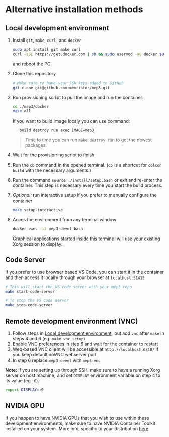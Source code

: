 # Alternative installation methods

## Local development environment

1. Install `git`, `make`, `curl`, and `docker`
   ```sh
   sudo apt install git make curl
   curl -sSL https://get.docker.com | sh && sudo usermod -aG docker $USER
   ```
   and reboot the PC.
2. Clone this repository

   ```sh
   # Make sure to have your SSH keys added to GitHub
   git clone git@github.com:memristor/mep3.git
   ```

3. Run provisioning script to pull the image and run the container:

   ```sh
   cd ./mep3/docker
   make all
   ```
   If you want to build image localy you can use command:
   ```sh
      build destroy run exec IMAGE=mep3
   ``` 

   > Time to time you can run `make destroy run` to get the newest packages.

4. Wait for the provisioning script to finish

5. Run the `cb` command in the opened terminal. (`cb` is a shortcut for `colcon build` with the necessary arguments.)

6. Run the command `source ./install/setup.bash` or exit and re-enter the container. This step is necessary every time you start the build process.

5. _Optional:_ run interactive setup if you prefer to manually configure the container

   ```sh
   make setup-interactive
   ```

6. Acces the environment from any terminal window
   ```sh
   docker exec -it mep3-devel bash
   ```
   Graphical applications started inside this terminal will use your existing Xorg session to display.

## Code Server

If you prefer to use browser based VS Code, you can start it in the container and then access it locally through your browser at `localhost:31415`

```sh
# This will start the VS code server with your mep3 repo
make start-code-server

# To stop the VS code server
make stop-code-server
```

## Remote development environment (VNC)

1. Follow steps in [Local development environment](#local-development-environment), but add `vnc` after
   `make` in steps 4 and 6 (eg. `make vnc setup`)
2. Enable VNC preferences in step 6 and wait for the container to restart
3. Web-based VNC client will be accessible at `http://localhost:6810/` if you keep default noVNC webserver port
4. In step 6 replace `mep3-devel` with `mep3-vnc`

**Note:** If you are setting up through SSH, make sure to have a running Xorg server on host machine,
and set `DISPLAY` environment variable on step 4 to its value (eg `:0`).

```sh
export DISPLAY=:0
```

## NVIDIA GPU

If you happen to have NVIDIA GPUs that you wish to use within these development environments, make sure
to have NVIDIA Container Toolkit installed on your system. More info, specific to your distribution [here](https://docs.nvidia.com/datacenter/cloud-native/container-toolkit/latest/install-guide.html).
